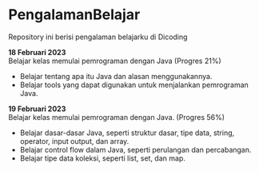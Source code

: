 # PengalamanBelajar

Repository ini berisi pengalaman belajarku di Dicoding

**18 Februari 2023**  
Belajar kelas memulai pemrograman dengan Java (Progres 21%)
 * Belajar tentang apa itu Java dan alasan menggunakannya.
 * Belajar tools yang dapat digunakan untuk menjalankan pemrograman Java.

**19 Februari 2023**  
Belajar kelas memulai pemrograman dengan Java. (Progres 56%)
  * Belajar dasar-dasar Java, seperti struktur dasar, tipe data, string, operator, input output, dan array.
  * Belajar control flow dalam Java, seperti perulangan dan percabangan.
  * Belajar tipe data koleksi, seperti list, set, dan map.
